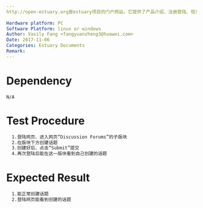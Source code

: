 ```yaml
---
http://open-estuary.org是estuary项目的门户网站，它提供了产品介绍、注册登陆、信息查询、咨询订阅、搭建ARM64平台所需firmware的下载等服务。本用例是为了验证网页上话题的创建。
 
Hardware platform: PC  
Software Platform: linux or windows 
Author: Vasily Fang <fangyuanzheng3@huawei.com>  
Date: 2017-11-06
Categories: Estuary Documents  
Remark:
---
```


# Dependency
```
N/A
```

# Test Procedure
```bash
  1.登陆网页、进入网页“Discussion Forums”的子版块
  2.在版块下方创建话题
  3.创建好后、点击“Submit”提交
  4.再次登陆后能在这一版块看到自己创建的话题
```

# Expected Result
```bash
  1.能正常创建话题
  2.登陆网页能看到创建的话题
```

